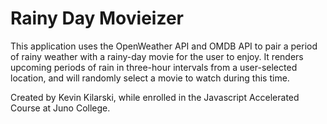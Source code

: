# Rainy Day Movieizer

This application uses the OpenWeather API and OMDB API to pair a period of rainy weather with a rainy-day movie for the user to enjoy. It renders upcoming periods of rain in three-hour intervals from a user-selected location, and will randomly select a movie to watch during this time.

Created by Kevin Kilarski, while enrolled in the Javascript Accelerated Course at Juno College.

